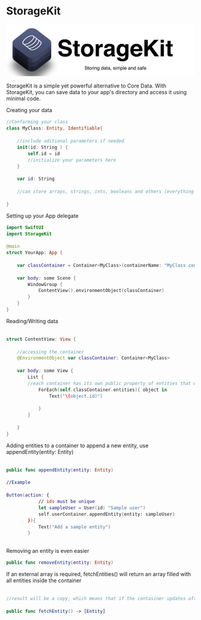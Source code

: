 # StorageKit

![Header](Resources/StorageKit-Header.png)

StorageKit is a simple yet powerful alternative to Core Data. With StorageKit, you can save data to your app's directory and access it using minimal code.


Creating your data

```swift
//Conforming your class 
class MyClass: Entity, Identifiable{
    
    //include aditional parameters if needed
    init(id: String ) {
        self.id = id
        //initialize your parameters here
    }
    
    var id: String
    
    //can store arrays, strings, ints, booleans and others (everything that conforms to codable)
    
}
```


Setting up your App delegate 
```swift
import SwiftUI
import StorageKit

@main
struct YourApp: App {
    
    var classContainer = Container<MyClass>(containerName: "MyClass container")
    
    var body: some Scene {
        WindowGroup {
            ContentView().environmentObject(classContainer)
        }
    }
}
```

Reading/Writing data 

```swift

struct ContentView: View {

    //accessing the container
    @EnvironmentObject var classContainer: Container<MyClass>

    var body: some View {
        List {
        //each container has its own public property of entities that works as a list, a dictionary is also created
            ForEach(self.classContainer.entities){ object in
                Text("\(object.id)")

            }
        }
            
    }
} 
```

Adding entities to a container 
to append a new entity, use appendEntity(entity: Entity)

```swift

public func appendEntity(entity: Entity) 

//Example 

Button(action: {
            // ids must be unique
            let sampleUser = User(id: "Sample user")
            self.userContainer.appendEntity(entity: sampleUser)
        }){
            Text("Add a sample entity")
        }
        
   ```
   Removing an entity is even easier
   ```swift
   public func removeEntity(entity: Entity)
   ```
   If an external array is required, fetchEntities() will return an array filled with all entities inside the container
   ```swift 
   
   //result will be a copy, which means that if the contasiner updates after calling it, it will remain static
   
   public func fetchEntity() -> [Entity]
   ```
